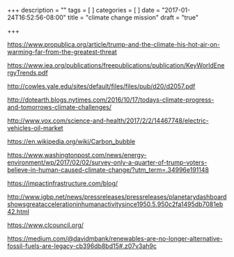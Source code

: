 +++
description = ""
tags = [
]
categories = [
]
date = "2017-01-24T16:52:56-08:00"
title = "climate change mission"
draft = "true"

+++

<!--more-->
https://www.propublica.org/article/trump-and-the-climate-his-hot-air-on-warming-far-from-the-greatest-threat

https://www.iea.org/publications/freepublications/publication/KeyWorldEnergyTrends.pdf

http://cowles.yale.edu/sites/default/files/files/pub/d20/d2057.pdf

http://dotearth.blogs.nytimes.com/2016/10/17/todays-climate-progress-and-tomorrows-climate-challenges/

http://www.vox.com/science-and-health/2017/2/2/14467748/electric-vehicles-oil-market

https://en.wikipedia.org/wiki/Carbon_bubble

https://www.washingtonpost.com/news/energy-environment/wp/2017/02/02/survey-only-a-quarter-of-trump-voters-believe-in-human-caused-climate-change/?utm_term=.34996e191148

https://impactinfrastructure.com/blog/

http://www.igbp.net/news/pressreleases/pressreleases/planetarydashboardshowsgreataccelerationinhumanactivitysince1950.5.950c2fa1495db7081eb42.html

https://www.clcouncil.org/

https://medium.com/@davidmbank/renewables-are-no-longer-alternative-fossil-fuels-are-legacy-cb396db8bd15#.z07v3ah9c
